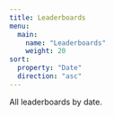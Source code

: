 ```yaml
---
title: Leaderboards
menu:
  main:
    name: "Leaderboards"
    weight: 20
sort:
  property: "Date"
  direction: "asc"
---
```


All leaderboards by date.
